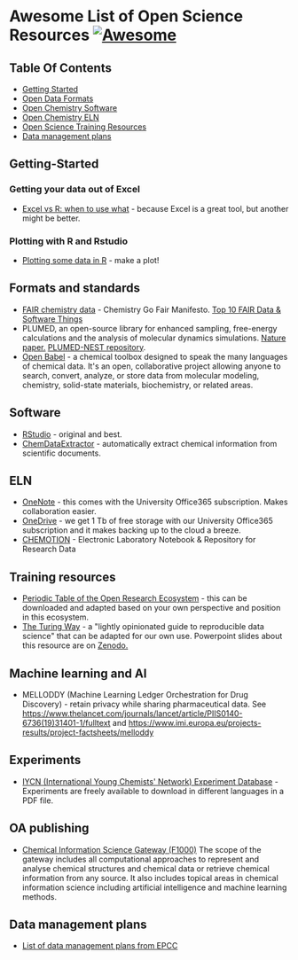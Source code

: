 # Awesome List of Open Science Resources [![Awesome](https://cdn.rawgit.com/sindresorhus/awesome/d7305f38d29fed78fa85652e3a63e154dd8e8829/media/badge.svg)](https://github.com/sindresorhus/awesome)

## Table Of Contents

- [Getting Started](https://github.com/chemistrydatachampions/awesome-chemistry-info#Getting-Started)
- [Open Data Formats](https://github.com/chemistrydatachampions/awesome-chemistry-info#Formats)
- [Open Chemistry Software](https://github.com/chemistrydatachampions/awesome-chemistry-info#Software)
- [Open Chemistry ELN](https://github.com/chemistrydatachampions/awesome-chemistry-info#ELN)
- [Open Science Training Resources](https://github.com/chemistrydatachampions/awesome-chemistry-info#Training-resources)
- [Data management plans](https://github.com/chemistrydatachampions/awesome-chemistry-info#Data-management-plans)

## Getting-Started
### Getting your data out of Excel
- [Excel vs R: when to use what](https://www.rforexcelusers.com/excel-vs-r-when-to-use-what/) - because Excel is a great tool, but another might be better.
### Plotting with R and Rstudio
- [Plotting some data in R](http://web.cs.ucla.edu/~gulzar/rstudio/basic-tutorial.html) - make a plot!


## Formats and standards
- [FAIR chemistry data](https://iupac.org/iupac-endorses-the-chemistry-go-fair-manifesto/) - Chemistry Go Fair Manifesto. [Top 10 FAIR Data & Software Things](https://librarycarpentry.org/Top-10-FAIR/)
- PLUMED, an open-source library for enhanced sampling, free-energy calculations and the analysis of molecular dynamics simulations. [Nature paper.](https://www.nature.com/articles/s41592-019-0506-8.pdf) [PLUMED-NEST repository](https://www.plumed-nest.org/). 
- [Open Babel](http://openbabel.org/wiki/Main_Page) - a chemical toolbox designed to speak the many languages of chemical data. It's an open, collaborative project allowing anyone to search, convert, analyze, or store data from molecular modeling, chemistry, solid-state materials, biochemistry, or related areas.

## Software
- [RStudio](https://www.rstudio.com/products/rstudio/download/) - original and best.
- [ChemDataExtractor](http://chemdataextractor.org/) - automatically extract chemical information from scientific documents.

## ELN
- [OneNote](https://products.office.com/en-gb/onenote/digital-note-taking-app?rtc=1) - this comes with the University Office365 subscription.  Makes collaboration easier.
- [OneDrive](https://onedrive.live.com/about/en-gb/) - we get 1 Tb of free storage with our University Office365 subscription and it makes backing up to the cloud a breeze.
- [CHEMOTION](https://www.chemotion.net) - Electronic Laboratory Notebook & Repository for Research Data

## Training resources
- [Periodic Table of the Open Research Ecosystem](http://doi.org/10.5281/zenodo.3263989) - this can be downloaded and adapted based on your own perspective and position in this ecosystem.
- [The Turing Way](https://the-turing-way.netlify.com/introduction/introduction) - a "lightly opinionated guide to reproducible data science" that can be adapted for our own use. Powerpoint slides about this resource are on [Zenodo.](http://doi.org/10.5281/zenodo.3292461)

## Machine learning and AI
- MELLODDY (Machine Learning Ledger Orchestration for Drug Discovery) - retain privacy while sharing pharmaceutical data. See https://www.thelancet.com/journals/lancet/article/PIIS0140-6736(19)31401-1/fulltext and https://www.imi.europa.eu/projects-results/project-factsheets/melloddy

## Experiments
- [IYCN (International Young Chemists' Network) Experiment Database](https://www.iycnglobal.com/experiments) - Experiments are freely available to download in different languages in a PDF file.

## OA publishing
- [Chemical Information Science Gateway (F1000)](https://blog.f1000.com/2019/07/18/reintroducing-the-chemical-information-science-gateway/) The scope of the gateway includes all computational approaches to represent and analyse chemical structures and chemical data or retrieve chemical information from any source. It also includes topical areas in chemical information science including artificial intelligence and machine learning methods.

## Data management plans
- [List of data management plans from EPCC](https://github.com/chemistrydatachampions/awesome-chemistry-info#Training-resources)
